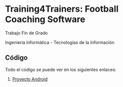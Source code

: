 # Training4Trainers: Football Coaching Software

Trabajo Fin de Grado

Ingeniería Informática - Tecnologías de la Información

## Código
Todo el código se puede ver en los siguientes enlaces:
1. [Proyecto Android](https://github.com/MrChamizo98/tfgfutbol)


